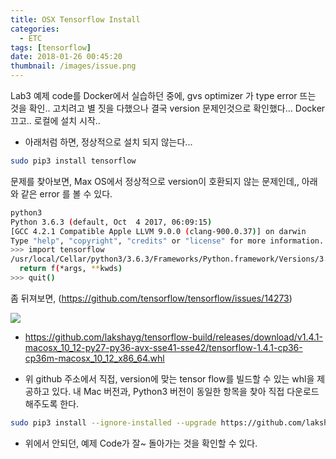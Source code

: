 ```yaml
---
title: OSX Tensorflow Install
categories:
  - ETC
tags: [tensorflow]
date: 2018-01-26 00:45:20
thumbnail: /images/issue.png
---
```


Lab3 예제 code를 Docker에서 실습하던 중에, gvs optimizer 가 type error 뜨는 것을 확인.. 고치려고 별 짓을 다했으나 결국 version 문제인것으로 확인했다… Docker 끄고.. 로컬에 설치 시작..

* 아래처럼 하면, 정상적으로 설치 되지 않는다...

```bash
sudo pip3 install tensorflow
```

문제를 찾아보면, Max OS에서 정상적으로 version이 호환되지 않는 문제인데,, 아래와 같은 error 를 볼 수 있다.

```bash
python3
Python 3.6.3 (default, Oct  4 2017, 06:09:15)
[GCC 4.2.1 Compatible Apple LLVM 9.0.0 (clang-900.0.37)] on darwin
Type "help", "copyright", "credits" or "license" for more information.
>>> import tensorflow
/usr/local/Cellar/python3/3.6.3/Frameworks/Python.framework/Versions/3.6/lib/python3.6/importlib/_bootstrap.py:219: RuntimeWarning: compiletime version 3.5 of module 'tensorflow.python.framework.fast_tensor_util' does not match runtime version 3.6
  return f(*args, **kwds)
>>> quit()
```

좀 뒤져보면, (https://github.com/tensorflow/tensorflow/issues/14273)

![](issue.png)

* https://github.com/lakshayg/tensorflow-build/releases/download/v1.4.1-macosx_10_12-py27-py36-avx-sse41-sse42/tensorflow-1.4.1-cp36-cp36m-macosx_10_12_x86_64.whl

* 위 github 주소에서 직접, version에 맞는 tensor flow를 빌드할 수 있는 whl을 제공하고 있다. 내  Mac 버전과, Python3 버전이 동일한 항목을 찾아 직접 다운로드 해주도록 한다.

```bash
sudo pip3 install --ignore-installed --upgrade https://github.com/lakshayg/tensorflow-build/raw/master/tensorflow-1.4.0-cp36-cp36m-macosx_10_12_x86_64.whl
```

* 위에서 안되던, 예제 Code가 잘~ 돌아가는 것을 확인할 수 있다.






